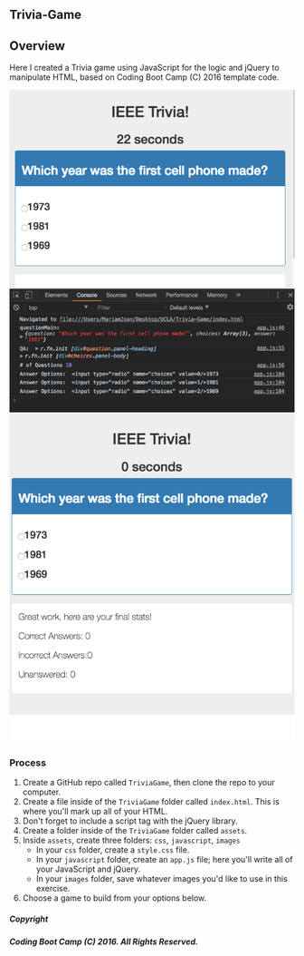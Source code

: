 ## Trivia-Game

## Overview

Here I created a Trivia game using JavaScript for the logic and jQuery to manipulate HTML, based on Coding Boot Camp (C) 2016 template code. 

![Basic](screenshot1.png)
![Basic](screenshot2.png)

### Process

1. Create a GitHub repo called `TriviaGame`, then clone the repo to your computer.
2. Create a file inside of the `TriviaGame` folder called `index.html`. This is where you'll mark up all of your HTML.
3. Don't forget to include a script tag with the jQuery library.
4. Create a folder inside of the `TriviaGame` folder called `assets`.
5. Inside `assets`, create three folders: `css`, `javascript`, `images`
   * In your `css` folder, create a `style.css` file.
   * In your `javascript` folder, create an `app.js` file; here you'll write all of your JavaScript and jQuery.
   * In your `images` folder, save whatever images you'd like to use in this exercise.
6. Choose a game to build from your options below. 





##### Copyright
##### Coding Boot Camp (C) 2016. All Rights Reserved.
